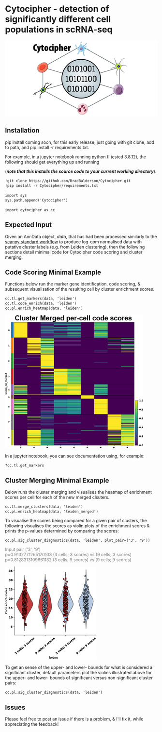 # Cytocipher - detection of significantly different cell populations in scRNA-seq
![title](img/cytocipher_icon.png)

## Installation 
pip install coming soon, for this early release, 
just going with git clone, add to path, and pip install -r requirements.txt.

For example, in a jupyter notebook running python (I tested 3.8.12), the 
following should get everything up and running 

(***note that this installs the
source code to your current working directory***).

```
!git clone https://github.com/BradBalderson/Cytocipher.git
!pip install -r Cytocipher/requirements.txt

import sys
sys.path.append('Cytocipher')

import cytocipher as cc
```

## Expected Input
Given an AnnData object, *data*, that has had been processed similarly to the 
[scanpy standard workflow](https://scanpy-tutorials.readthedocs.io/en/latest/pbmc3k.html)
to produce log-cpm normalised data with putative cluster labels 
(e.g. from Leiden clustering), then the following sections detail minimal code 
for Cytocipher code scoring and cluster merging. 

## Code Scoring Minimal Example
Functions below run the marker gene identification, code scoring, & 
subsequent visualisation of the resulting cell by cluster enrichment scores. 

```
cc.tl.get_markers(data, 'leiden')
cc.tl.code_enrich(data, 'leiden')
cc.pl.enrich_heatmap(data, 'leiden')
```
![title](img/example_heatmap.png)

In a jupyter notebook, you can see documentation using, for example:

```
?cc.tl.get_markers
```

## Cluster Merging Minimal Example
Below runs the cluster merging and visualises the heatmap of enrichment 
scores per cell for each of the new merged clsuters.

```
cc.tl.merge_clusters(data, 'leiden')
cc.pl.enrich_heatmap(data, 'leiden_merged')
```

To visualise the scores being compared for a given pair of clusters,
the following visualises the scores as violin plots of the enrichment scores
& prints the p-values determined by comparing the scores:

```
cc.pl.sig_cluster_diagnostics(data, 'leiden', plot_pair=('3', '9'))
```
<span style="color:grey">
Input pair ('3', '9')<br />
p=0.9132771265170103 (3 cells; 3 scores) vs (9 cells; 3 scores)<br />
p=0.8128313109661132 (3 cells; 9 scores) vs (9 cells; 9 scores)<br />
</span>

![title](img/enrichscore_violin_example.png)

To get an sense of the upper- and lower- bounds for what is considered
a significant cluster, default parameters plot the violins illustrated above 
for the upper- and lower- bounds of
significant versus non-significant cluster pairs:

```
cc.pl.sig_cluster_diagnostics(data, 'leiden')
```

## Issues
Please feel free to post an issue if there is a problem, & I'll fix it, while 
appreciating the feedback!

